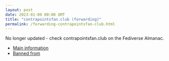 ```yaml
---
layout: post
date: 2023-01-09 00:00 GMT
title: "contrapointsfan.club (forwarding)"
permalink: /forwarding-contrapointsfan-club.html
---
```


No longer updated - check contrapointsfan.club on the Fediverse Almanac.

* [Main information](https://www.fediversealmanac.com/api/v1/instances/contrapointsfan.club)
* [Banned from](https://www.fediversealmanac.com/api/v1/instances/contrapointsfan.club/banned_from)

